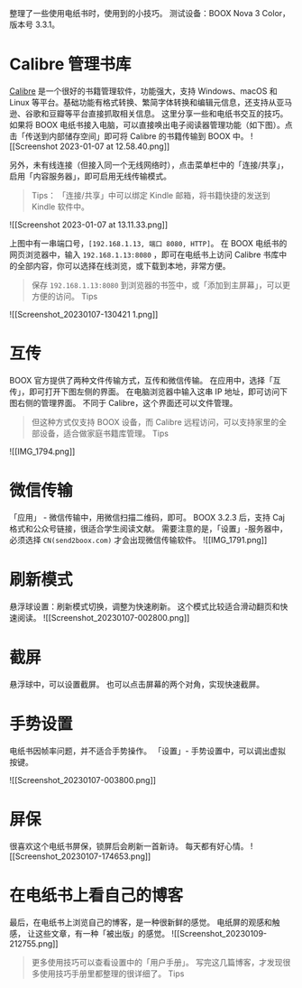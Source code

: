 整理了一些使用电纸书时，使用到的小技巧。
测试设备：BOOX Nova 3 Color，版本号 3.3.1。
# Calibre 管理书库
[Calibre](https://calibre-ebook.com/) 是一个很好的书籍管理软件，功能强大，支持 Windows、macOS 和 Linux 等平台。基础功能有格式转换、繁简字体转换和编辑元信息，还支持从亚马逊、谷歌和豆瓣等平台直接抓取相关信息。
这里分享一些和电纸书交互的技巧。
如果将 BOOX 电纸书接入电脑，可以直接唤出电子阅读器管理功能（如下图）。点击「传送到内部储存空间」即可将 Calibre 的书籍传输到 BOOX 中。
![[Screenshot 2023-01-07 at 12.58.40.png]]

另外，未有线连接（但接入同一个无线网络时），点击菜单栏中的「连接/共享」，启用「内容服务器」，即可启用无线传输模式。
> Tips：
> 「连接/共享」中可以绑定 Kindle 邮箱，将书籍快捷的发送到 Kindle 软件中。

![[Screenshot 2023-01-07 at 13.11.33.png]]

上图中有一串端口号，`[192.168.1.13, 端口 8080, HTTP]`。
在 BOOX 电纸书的网页浏览器中，输入 `192.168.1.13:8080` ，即可在电纸书上访问 Calibre 书库中的全部内容，你可以选择在线浏览，或下载到本地，非常方便。

> 保存 `192.168.1.13:8080` 到浏览器的书签中，或「添加到主屏幕」，可以更方便的访问。
> Tips

![[Screenshot_20230107-130421 1.png]]


# 互传
BOOX 官方提供了两种文件传输方式，互传和微信传输。
在应用中，选择「互传」，即可打开下图左侧的界面。
在电脑浏览器中输入这串 IP 地址，即可访问下图右侧的管理界面。
不同于 Calibre，这个界面还可以文件管理。

>但这种方式仅支持 BOOX 设备，而 Calibre 远程访问，可以支持家里的全部设备，适合做家庭书籍库管理。
>Tips

![[IMG_1794.png]]

# 微信传输
「应用」 - 微信传输中，用微信扫描二维码，即可。
BOOX 3.2.3 后，支持 Caj 格式和公众号链接，很适合学生阅读文献。
需要注意的是，「设置」-服务器中，必须选择 `CN(send2boox.com)` 才会出现微信传输软件。
![[IMG_1791.png]]

# 刷新模式
悬浮球设置：刷新模式切换，调整为快速刷新。
这个模式比较适合滑动翻页和快速阅读。
![[Screenshot_20230107-002800.png]]
# 截屏
悬浮球中，可以设置截屏。
也可以点击屏幕的两个对角，实现快速截屏。

# 手势设置
电纸书因帧率问题，并不适合手势操作。
「设置」- 手势设置中，可以调出虚拟按键。

![[Screenshot_20230107-003800.png]]


# 屏保
很喜欢这个电纸书屏保，锁屏后会刷新一首新诗。
每天都有好心情。
![[Screenshot_20230107-174653.png]]

# 在电纸书上看自己的博客
最后，在电纸书上浏览自己的博客，是一种很新鲜的感觉。
电纸屏的观感和触感，
让这些文章，有一种「被出版」的感觉。
![[Screenshot_20230109-212755.png]]

>更多使用技巧可以查看设置中的「用户手册」。
>写完这几篇博客，才发现很多使用技巧手册里都整理的很详细了。
>Tips